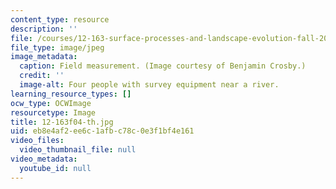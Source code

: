 ```yaml
---
content_type: resource
description: ''
file: /courses/12-163-surface-processes-and-landscape-evolution-fall-2004/eb8e4af2ee6c1afbc78c0e3f1bf4e161_12-163f04-th.jpg
file_type: image/jpeg
image_metadata:
  caption: Field measurement. (Image courtesy of Benjamin Crosby.)
  credit: ''
  image-alt: Four people with survey equipment near a river.
learning_resource_types: []
ocw_type: OCWImage
resourcetype: Image
title: 12-163f04-th.jpg
uid: eb8e4af2-ee6c-1afb-c78c-0e3f1bf4e161
video_files:
  video_thumbnail_file: null
video_metadata:
  youtube_id: null
---
```

